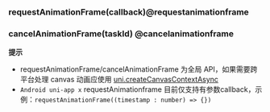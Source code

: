 ### requestAnimationFrame(callback)@requestanimationframe

<!-- UTSJSON.Global.requestAnimationFrame.description -->

<!-- UTSJSON.Global.requestAnimationFrame.param -->

<!-- UTSJSON.Global.requestAnimationFrame.returnValue -->

<!-- UTSJSON.Global.requestAnimationFrame.test -->

<!-- UTSJSON.Global.requestAnimationFrame.compatibility -->

<!-- UTSJSON.Global.requestAnimationFrame.tutorial -->

### cancelAnimationFrame(taskId) @cancelanimationframe

<!-- UTSJSON.Global.cancelAnimationFrame.description -->

<!-- UTSJSON.Global.cancelAnimationFrame.param -->

<!-- UTSJSON.Global.cancelAnimationFrame.returnValue -->

<!-- UTSJSON.Global.cancelAnimationFrame.test -->

<!-- UTSJSON.Global.cancelAnimationFrame.compatibility -->

<!-- UTSJSON.Global.cancelAnimationFrame.tutorial -->

**提示**
- requestAnimationFrame/cancelAnimationFrame 为全局 API，如果需要跨平台处理 canvas 动画应使用 [uni.createCanvasContextAsync](./create-canvas-context-async.md)
- `Android uni-app x` requestAnimationframe 目前仅支持有参数callback，示例：`requestAnimationFrame((timestamp : number) => {})`
